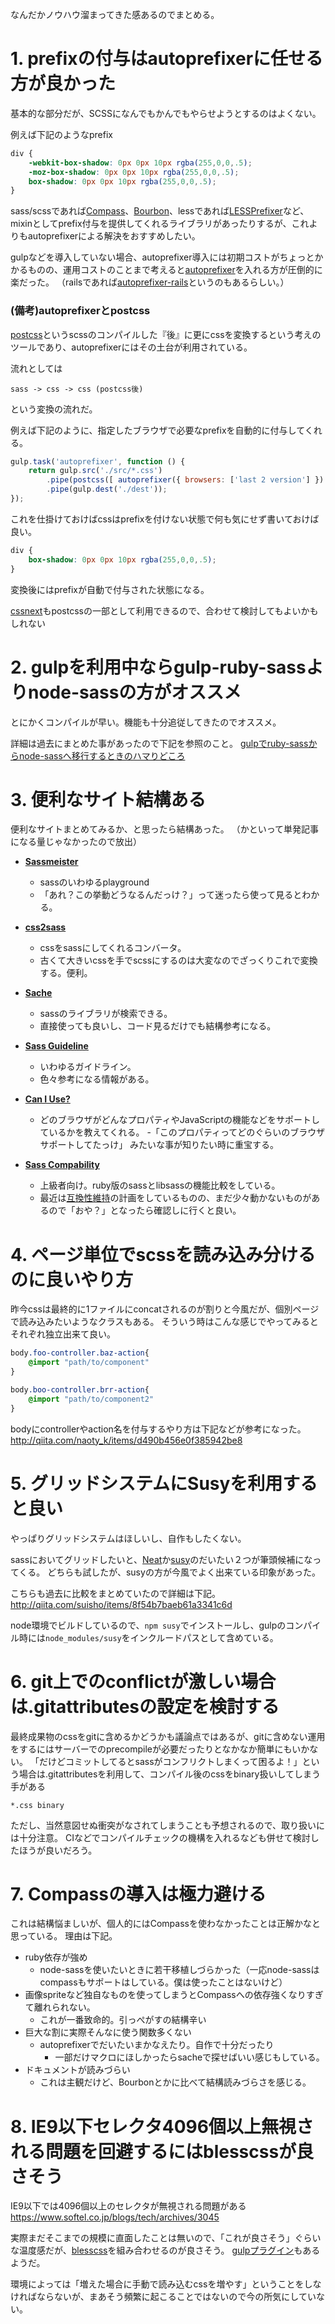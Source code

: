 
なんだかノウハウ溜まってきた感あるのでまとめる。

# 1. prefixの付与はautoprefixerに任せる方が良かった
基本的な部分だが、SCSSになんでもかんでもやらせようとするのはよくない。

例えば下記のようなprefix

```css
div {
    -webkit-box-shadow: 0px 0px 10px rgba(255,0,0,.5);
    -moz-box-shadow: 0px 0px 10px rgba(255,0,0,.5);
    box-shadow: 0px 0px 10px rgba(255,0,0,.5);
}
```
sass/scssであれば[Compass](http://compass-style.org/)、[Bourbon](http://bourbon.io/)、lessであれば[LESSPrefixer](http://lessprefixer.com/)など、mixinとしてprefix付与を提供してくれるライブラリがあったりするが、これよりもautoprefixerによる解決をおすすめしたい。

gulpなどを導入していない場合、autoprefixer導入には初期コストがちょっとかかるものの、運用コストのことまで考えると[autoprefixer](https://github.com/postcss/autoprefixer)を入れる方が圧倒的に楽だった。
（railsであれば[autoprefixer-rails](https://github.com/ai/autoprefixer-rails)というのもあるらしい。）

### (備考)autoprefixerとpostcss
[postcss](https://github.com/postcss/postcss)というscssのコンパイルした『後』に更にcssを変換するという考えのツールであり、autoprefixerにはその土台が利用されている。

流れとしては

```
sass -> css -> css (postcss後)
```
という変換の流れだ。

例えば下記のように、指定したブラウザで必要なprefixを自動的に付与してくれる。

```js
gulp.task('autoprefixer', function () {
    return gulp.src('./src/*.css')
        .pipe(postcss([ autoprefixer({ browsers: ['last 2 version'] }) ]))
        .pipe(gulp.dest('./dest'));
});
```

これを仕掛けておけばcssはprefixを付けない状態で何も気にせず書いておけば良い。

```こんな感じ.scss
div {
    box-shadow: 0px 0px 10px rgba(255,0,0,.5);
}
```

変換後にはprefixが自動で付与された状態になる。

[cssnext](http://cssnext.io/)もpostcssの一部として利用できるので、合わせて検討してもよいかもしれない

# 2. gulpを利用中ならgulp-ruby-sassよりnode-sassの方がオススメ
とにかくコンパイルが早い。機能も十分追従してきたのでオススメ。

詳細は過去にまとめた事があったので下記を参照のこと。
[gulpでruby-sassからnode-sassへ移行するときのハマりどころ](http://qiita.com/inuscript/items/8e91c825c525ad17539b)

# 3. 便利なサイト結構ある

便利なサイトまとめてみるか、と思ったら結構あった。
（かといって単発記事になる量じゃなかったので放出）

- __[Sassmeister](http://sassmeister.com/)__
	- sassのいわゆるplayground 
	- 「あれ？この挙動どうなるんだっけ？」って迷ったら使って見るとわかる。

- __[css2sass](http://css2sass.herokuapp.com/)__
	- cssをsassにしてくれるコンバータ。
	- 古くて大きいcssを手でscssにするのは大変なのでざっくりこれで変換する。便利。

- __[Sache](http://www.sache.in/)__
	- sassのライブラリが検索できる。
	- 直接使っても良いし、コード見るだけでも結構参考になる。

- __[Sass Guideline](http://sass-guidelin.es/)__
	- いわゆるガイドライン。
	- 色々参考になる情報がある。

- __[Can I Use?](http://caniuse.com/)__
	- どのブラウザがどんなプロパティやJavaScriptの機能などをサポートしているかを教えてくれる。
	-「このプロパティってどのぐらいのブラウザサポートしてたっけ」
みたいな事が知りたい時に重宝する。

- __[Sass Compability](http://sass-compatibility.github.io/)__
	- 上級者向け。ruby版のsassとlibsassの機能比較をしている。
	- 最近は[互換性維持](https://github.com/sass/libsass/wiki/The-LibSass-Compatibility-Plan)の計画をしているものの、まだ少々動かないものがあるので「おや？」となったら確認しに行くと良い。

# 4. ページ単位でscssを読み込み分けるのに良いやり方

昨今cssは最終的に1ファイルにconcatされるのが割りと今風だが、個別ページで読み込みたいようなクラスもある。
そういう時はこんな感じでやってみるとそれぞれ独立出来て良い。

```scss
body.foo-controller.baz-action{
	@import "path/to/component"
}

body.boo-controller.brr-action{
	@import "path/to/component2"
}

```

bodyにcontrollerやaction名を付与するやり方は下記などが参考になった。
http://qiita.com/naoty_k/items/d490b456e0f385942be8

# 5. グリッドシステムにSusyを利用すると良い
やっぱりグリッドシステムはほしいし、自作もしたくない。

sassにおいてグリッドしたいと、[Neat](http://neat.bourbon.io/)か[susy](http://susy.oddbird.net/
)のだいたい２つが筆頭候補になってくる。
どちらも試したが、susyの方が今風でよく出来ている印象があった。


こちらも過去に比較をまとめていたので詳細は下記。
http://qiita.com/suisho/items/8f54b7baeb61a3341c6d

node環境でビルドしているので、`npm susy`でインストールし、gulpのコンパイル時には`node_modules/susy`をインクルードパスとして含めている。

# 6. git上でのconflictが激しい場合は.gitattributesの設定を検討する

最終成果物のcssをgitに含めるかどうかも議論点ではあるが、gitに含めない運用をするにはサーバーでのprecompileが必要だったりとなかなか簡単にもいかない。
「だけどコミットしてるとsassがコンフリクトしまくって困るよ！」という場合は.gitattributesを利用して、コンパイル後のcssをbinary扱いしてしまう手がある

```.gitattirbute
*.css binary
```

ただし、当然意図せぬ衝突がなされてしまうことも予想されるので、取り扱いには十分注意。
CIなどでコンパイルチェックの機構を入れるなども併せて検討したほうが良いだろう。


# 7. Compassの導入は極力避ける

これは結構悩ましいが、個人的にはCompassを使わなかったことは正解かなと思っている。
理由は下記。

- ruby依存が強め
	- node-sassを使いたいときに若干移植しづらかった（一応node-sassはcompassもサポートはしている。僕は使ったことはないけど）
- 画像spriteなど独自なものを使ってしまうとCompassへの依存強くなりすぎて離れられない。
	- これが一番致命的。引っぺがすの結構辛い
- 巨大な割に実際そんなに使う関数多くない
	- autoprefixerでだいたいまかなえたり。自作で十分だったり
		- 一部だけマクロにほしかったらsacheで探せばいい感じもしている。
- ドキュメントが読みづらい
	- これは主観だけど、Bourbonとかに比べて結構読みづらさを感じる。


# 8. IE9以下セレクタ4096個以上無視される問題を回避するにはblesscssが良さそう

IE9以下では4096個以上のセレクタが無視される問題がある
https://www.softel.co.jp/blogs/tech/archives/3045

実際まだそこまでの規模に直面したことは無いので、「これが良さそう」ぐらいな温度感だが、[blesscss](http://blesscss.com/)を組み合わせるのが良さそう。
[gulpプラグイン](https://github.com/adam-lynch/gulp-bless)もあるようだ。

環境によっては「増えた場合に手動で読み込むcssを増やす」ということをしなければならないが、まあそう頻繁に起こることではないので今の所気にしていない。

